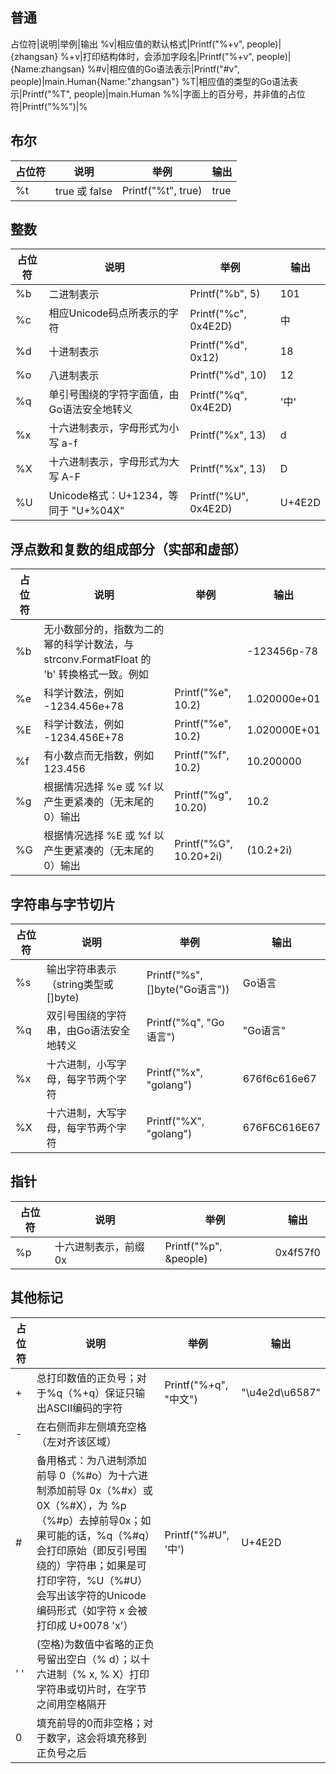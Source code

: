 ## 普通

占位符|说明|举例|输出
%v|相应值的默认格式|Printf("%+v", people)|{zhangsan}
%+v|打印结构体时，会添加字段名|Printf("%+v", people)|{Name:zhangsan}
%#v|相应值的Go语法表示|Printf("#v", people)|main.Human{Name:"zhangsan"}
%T|相应值的类型的Go语法表示|Printf("%T", people)|main.Human
%%|字面上的百分号，并非值的占位符|Printf("%%")|%

## 布尔

占位符|说明|举例|输出
---|---|---|---
%t|true 或 false|Printf("%t", true)|true

## 整数

占位符|说明|举例|输出
---|---|---|---
%b|二进制表示|Printf("%b", 5)|101
%c|相应Unicode码点所表示的字符|Printf("%c", 0x4E2D)|中
%d|十进制表示|Printf("%d", 0x12)|18
%o|八进制表示|Printf("%d", 10)|12
%q|单引号围绕的字符字面值，由Go语法安全地转义|Printf("%q", 0x4E2D)|'中'
%x|十六进制表示，字母形式为小写 a-f|Printf("%x", 13)|d
%X|十六进制表示，字母形式为大写 A-F|Printf("%x", 13)|D
%U|Unicode格式：U+1234，等同于 "U+%04X"|Printf("%U", 0x4E2D)|U+4E2D

## 浮点数和复数的组成部分（实部和虚部）

占位符|说明|举例|输出
---|---|---|---
%b|无小数部分的，指数为二的幂的科学计数法，与 strconv.FormatFloat 的 'b' 转换格式一致。例如||-123456p-78
%e|科学计数法，例如 -1234.456e+78|Printf("%e", 10.2)|1.020000e+01
%E|科学计数法，例如 -1234.456E+78|Printf("%e", 10.2)|1.020000E+01
%f|有小数点而无指数，例如 123.456|Printf("%f", 10.2)|10.200000
%g|根据情况选择 %e 或 %f 以产生更紧凑的（无末尾的0）输出|Printf("%g", 10.20)|10.2
%G|根据情况选择 %E 或 %f 以产生更紧凑的（无末尾的0）输出|Printf("%G", 10.20+2i)|(10.2+2i)

## 字符串与字节切片

占位符|说明|举例|输出
---|---|---|---
%s|输出字符串表示（string类型或[]byte)|Printf("%s", []byte("Go语言"))|Go语言
%q|双引号围绕的字符串，由Go语法安全地转义|Printf("%q", "Go语言")|"Go语言"
%x|十六进制，小写字母，每字节两个字符|Printf("%x", "golang")|676f6c616e67
%X|十六进制，大写字母，每字节两个字符|Printf("%X", "golang")|676F6C616E67

## 指针

占位符|说明|举例|输出
---|---|---|---
%p|十六进制表示，前缀 0x|Printf("%p", &people)|0x4f57f0

## 其他标记

占位符|说明|举例|输出
---|---|---|---
+|总打印数值的正负号；对于%q（%+q）保证只输出ASCII编码的字符|Printf("%+q", "中文")|"\u4e2d\u6587"
-|在右侧而非左侧填充空格（左对齐该区域）
#|备用格式：为八进制添加前导 0（%#o）为十六进制添加前导 0x（%#x）或0X（%#X），为 %p（%#p）去掉前导0x；如果可能的话，%q（%#q）会打印原始（即反引号围绕的）字符串；如果是可打印字符，%U（%#U）会写出该字符的Unicode 编码形式（如字符 x 会被打印成 U+0078 'x'）|Printf("%#U", '中')|U+4E2D
' '|(空格)为数值中省略的正负号留出空白（% d）；以十六进制（% x, % X）打印字符串或切片时，在字节之间用空格隔开|
0|填充前导的0而非空格；对于数字，这会将填充移到正负号之后|
